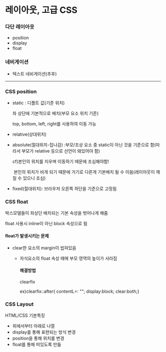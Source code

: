 # 레이아웃, 고급 CSS

<keywords>

### 다단 레이아웃

- position
- display
- float

### 네비게이션

- 텍스트 네비게이션(추후)



---

### CSS position

- static : 디폴트 값(기준 위치)

  좌 상단에 기본적으로 배치(부모 요소 위치 기준)

  top, bottom, left, right를 사용하여 이동 가능

- relative(상대위치)

- absolute(절대위치-집나감) :부모/조상 요소 중 static이 아닌 것을 기준으로 함(따라서 부모가 relative 등으로 선언이 돼있어야 함)

  cf)본인의 위치를 지우며 이동하기 때문에 조심해야함!

  ​	본인의 위치가 비게 되기 때문에 거기로 다른게 기본배치 될 수 이씀(레이아웃이 깨질 수 있으니 조심)

- fixed(절대위치): 브라우저  오른쪽 하단을 기준으로 고정됨



### CSS float

박스모델들이 좌상단 배치되는 기본 속성을 벗어나게 해줌

float 사용시 inline이 아닌 block 속성으로 됨

#### 	float가 발생시키는 문제	

- clear한 요소의 margin이 씹혀있음

  - 자식요소의 float 속성 때매 부모 영역의 높이가 사라짐

    #### 해결방법

    clearfix

    ex)clearfix::after{ contentL=: ""; display:block; clear:both;} 



### CSS Layout

HTML/CSS 기본특징

- 위에서부터 아래로 나열
- display를 통해 표현되는 방식 변경
- position을 통해 위치를 변경
- float를 통해 떠있도록 만듦